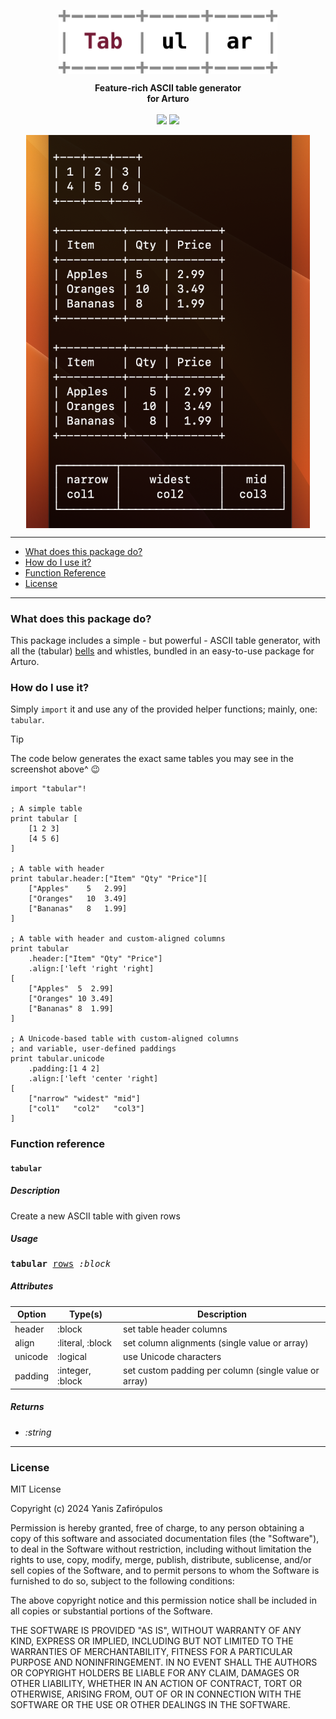 
<p align="center"><img align="center" width="350" src="https://raw.githubusercontent.com/drkameleon/tabular.art/main/logo.png"/></p>
<p align="center">
  <b>Feature-rich ASCII table generator<br>for Arturo</b>
  <br><br>
  <img src="https://img.shields.io/github/license/arturo-lang/grafito?style=for-the-badge">
  <img src="https://img.shields.io/badge/language-Arturo-orange.svg?style=for-the-badge">

</p>

<p align="center"><img width="90%" align="center" src="https://raw.githubusercontent.com/drkameleon/tabular.art/main/example.png"/></p>

--- 
 
<!--ts-->

* [What does this package do?](#what-does-this-package-do)
* [How do I use it?](#how-do-i-use-it)
* [Function Reference](#function-reference)
* [License](#license)   

<!--te-->
 
---

### What does this package do?

This package includes a simple - but powerful - ASCII table generator, with all the (tabular) [bells](https://www.youtube.com/watch?v=BfWJqKIxyGc) and whistles, bundled in an easy-to-use package for Arturo.

### How do I use it?

Simply `import` it and use any of the provided helper functions; mainly, one: `tabular`.

> [!TIP]
> The code below generates the exact same tables 
> you may see in the screenshot above^ :wink:

```red
import "tabular"!

; A simple table
print tabular [
    [1 2 3]
    [4 5 6]
]

; A table with header
print tabular.header:["Item" "Qty" "Price"][
    ["Apples"    5   2.99]
    ["Oranges"   10  3.49]
    ["Bananas"   8   1.99]
]

; A table with header and custom-aligned columns
print tabular
    .header:["Item" "Qty" "Price"] 
    .align:['left 'right 'right]
[
    ["Apples"  5  2.99]
    ["Oranges" 10 3.49]
    ["Bananas" 8  1.99]
]

; A Unicode-based table with custom-aligned columns
; and variable, user-defined paddings
print tabular.unicode
    .padding:[1 4 2]
    .align:['left 'center 'right] 
[
    ["narrow" "widest" "mid"]
    ["col1"   "col2"   "col3"]
]
```

### Function reference

#### `tabular`

##### Description

Create a new ASCII table with given rows

##### Usage

<pre>
<b>tabular</b> <ins>rows</ins> <i>:block</i>
</pre>

##### Attributes

| Option | Type(s) | Description |
|----|----|----|
| header | :block | set table header columns |
| align | :literal, :block | set column alignments (single value or array) |
| unicode | :logical | use Unicode characters |
| padding | :integer, :block | set custom padding per column (single value or array) |

##### Returns

- *:string*

<hr/>

### License

MIT License

Copyright (c) 2024 Yanis Zafirópulos

Permission is hereby granted, free of charge, to any person obtaining a copy
of this software and associated documentation files (the "Software"), to deal
in the Software without restriction, including without limitation the rights
to use, copy, modify, merge, publish, distribute, sublicense, and/or sell
copies of the Software, and to permit persons to whom the Software is
furnished to do so, subject to the following conditions:

The above copyright notice and this permission notice shall be included in all
copies or substantial portions of the Software.

THE SOFTWARE IS PROVIDED "AS IS", WITHOUT WARRANTY OF ANY KIND, EXPRESS OR
IMPLIED, INCLUDING BUT NOT LIMITED TO THE WARRANTIES OF MERCHANTABILITY,
FITNESS FOR A PARTICULAR PURPOSE AND NONINFRINGEMENT. IN NO EVENT SHALL THE
AUTHORS OR COPYRIGHT HOLDERS BE LIABLE FOR ANY CLAIM, DAMAGES OR OTHER
LIABILITY, WHETHER IN AN ACTION OF CONTRACT, TORT OR OTHERWISE, ARISING FROM,
OUT OF OR IN CONNECTION WITH THE SOFTWARE OR THE USE OR OTHER DEALINGS IN THE
SOFTWARE.
